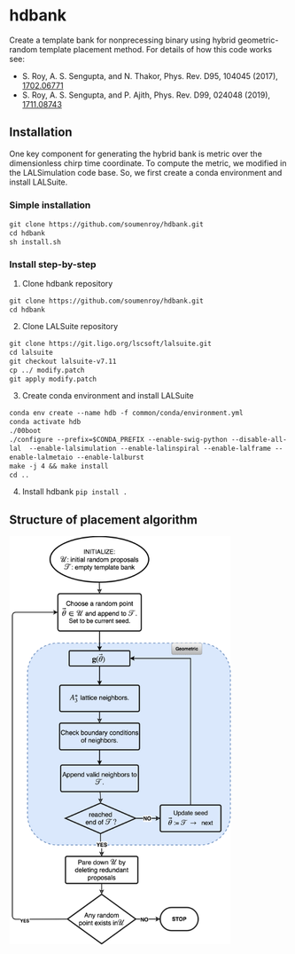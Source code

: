 # hdbank


Create a template bank for nonprecessing binary using hybrid geometric-random template placement method.
For details of how this code works see:
*  S. Roy, A. S. Sengupta, and N. Thakor, Phys. Rev. D95, 104045 (2017), [1702.06771](https://arxiv.org/abs/1702.06771)
*  S. Roy, A. S. Sengupta,  and P. Ajith, Phys. Rev. D99, 024048 (2019), [1711.08743](https://arxiv.org/abs/1711.08743)




## Installation
One key component for generating the hybrid bank is metric over the dimensionless chirp time coordinate. To compute the metric, we modified in the LALSimulation code base. So, we first create a conda environment and install LALSuite.

### Simple installation
```
git clone https://github.com/soumenroy/hdbank.git
cd hdbank
sh install.sh
```

### Install step-by-step
1. Clone hdbank repository
  ```
  git clone https://github.com/soumenroy/hdbank.git
  cd hdbank
  ```
2. Clone LALSuite repository
```
git clone https://git.ligo.org/lscsoft/lalsuite.git
cd lalsuite
git checkout lalsuite-v7.11
cp ../ modify.patch
git apply modify.patch
```
3. Create conda environment and install LALSuite 
```
conda env create --name hdb -f common/conda/environment.yml
conda activate hdb
./00boot
./configure --prefix=$CONDA_PREFIX --enable-swig-python --disable-all-lal  --enable-lalsimulation --enable-lalinspiral --enable-lalframe --enable-lalmetaio --enable-lalburst
make -j 4 && make install
cd ..
```
4. Install hdbank
`pip install .`


## Structure of placement algorithm

<img src="https://github.com/soumenroy/hdbank/blob/cd05a491a80206ffd13c978a52b546cbe6c1507f/docs/algo.png" width="400">
